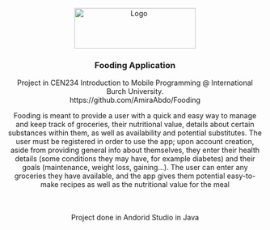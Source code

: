 <div id="top"></div>

<!-- PROJECT SHIELDS -->



<!-- PROJECT LOGO -->
<br />
<div align="center">
  <a href="https://github.com/AmiraAbdo/Fooding"</a>
    <img src="https://www.guninetwork.org/files/logo_22.png" alt="Logo" width="240" height="80">
  </a>

  <h3 align="center">Fooding Application</h3>
  <p align="center">
    Project in  CEN234 Introduction to Mobile Programming  @ International Burch University. <br />
  https://github.com/AmiraAbdo/Fooding
   
 
 <p>Fooding is meant to provide a user with a quick and easy way to manage and keep
track of groceries, their nutritional value, details about certain substances within them, as well as
availability and potential substitutes. The user must be registered in order to use the app; upon
account creation, aside from providing general info about themselves, they enter their health
details (some conditions they may have, for example diabetes) and their goals (maintenance,
weight loss, gaining…). The user can enter any groceries they have available, and the app gives
                   them potential easy-to-make recipes as well as the nutritional value for the meal </p>
    <br />
    <br />
    Project done in Andorid Studio in Java 
  </p>
</div>

